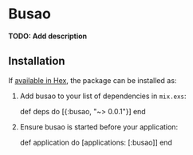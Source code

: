 # Busao

**TODO: Add description**

## Installation

If [available in Hex](https://hex.pm/docs/publish), the package can be installed as:

  1. Add busao to your list of dependencies in `mix.exs`:

        def deps do
          [{:busao, "~> 0.0.1"}]
        end

  2. Ensure busao is started before your application:

        def application do
          [applications: [:busao]]
        end

